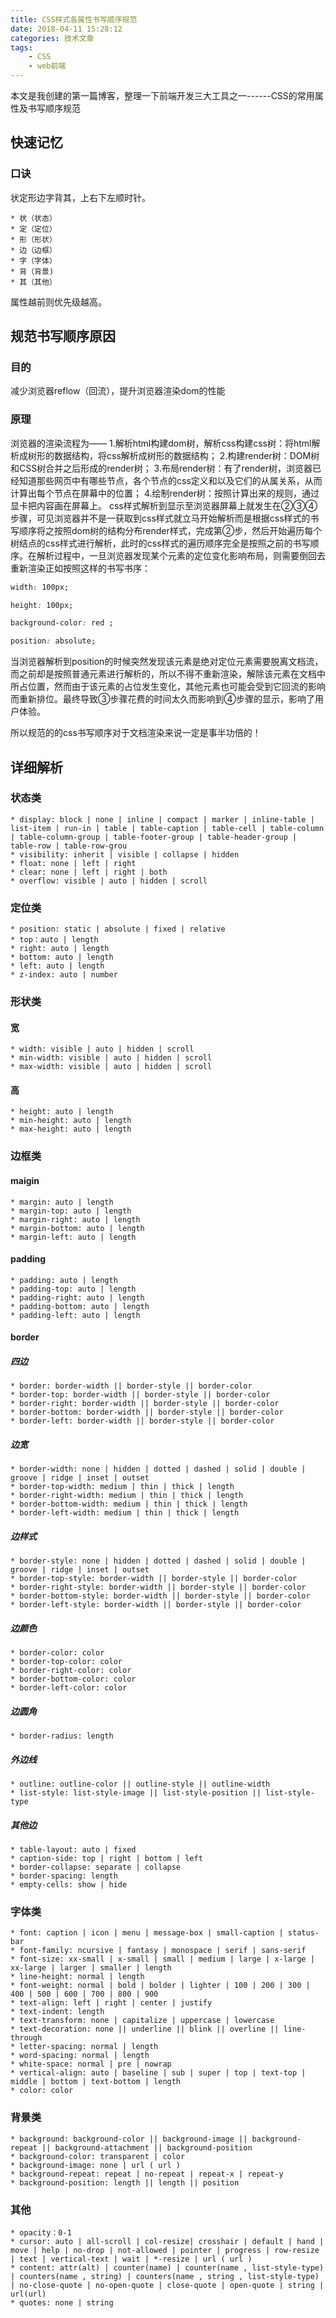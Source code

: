 ```yaml
---
title: CSS样式各属性书写顺序规范
date: 2018-04-11 15:28:12
categories: 技术文章
tags:
    - CSS
    - web前端
---
```


本文是我创建的第一篇博客，整理一下前端开发三大工具之一------CSS的常用属性及书写顺序规范

## 快速记忆
### 口诀
状定形边字背其，上右下左顺时针。
<!-- more -->
    * 状（状态）
    * 定（定位）
    * 形（形状）
    * 边（边框）
    * 字（字体）
    * 背（背景)
    * 其（其他）

属性越前则优先级越高。

## 规范书写顺序原因
### 目的
减少浏览器reflow（回流），提升浏览器渲染dom的性能

### 原理
浏览器的渲染流程为——
1.解析html构建dom树，解析css构建css树：将html解析成树形的数据结构，将css解析成树形的数据结构；
2.构建render树：DOM树和CSS树合并之后形成的render树；
3.布局render树：有了render树，浏览器已经知道那些网页中有哪些节点，各个节点的css定义和以及它们的从属关系，从而计算出每个节点在屏幕中的位置；
4.绘制render树：按照计算出来的规则，通过显卡把内容画在屏幕上。
css样式解析到显示至浏览器屏幕上就发生在②③④步骤，可见浏览器并不是一获取到css样式就立马开始解析而是根据css样式的书写顺序将之按照dom树的结构分布render样式，完成第②步，然后开始遍历每个树结点的css样式进行解析，此时的css样式的遍历顺序完全是按照之前的书写顺序。在解析过程中，一旦浏览器发现某个元素的定位变化影响布局，则需要倒回去重新渲染正如按照这样的书写书序：
``` css
width: 100px;

height: 100px;

background-color: red ;

position: absolute;
```
当浏览器解析到position的时候突然发现该元素是绝对定位元素需要脱离文档流，而之前却是按照普通元素进行解析的，所以不得不重新渲染，解除该元素在文档中所占位置，然而由于该元素的占位发生变化，其他元素也可能会受到它回流的影响而重新排位。最终导致③步骤花费的时间太久而影响到④步骤的显示，影响了用户体验。

所以规范的的css书写顺序对于文档渲染来说一定是事半功倍的！

## 详细解析
### 状态类
    * display: block | none | inline | compact | marker | inline-table | list-item | run-in | table | table-caption | table-cell | table-column | table-column-group | table-footer-group | table-header-group | table-row | table-row-grou 
    * visibility: inherit | visible | collapse | hidden  
    * float: none | left | right  
    * clear: none | left | right | both 
    * overflow: visible | auto | hidden | scroll 

### 定位类
    * position: static | absolute | fixed | relative  
    * top：auto | length  
    * right: auto | length  
    * bottom: auto | length 
    * left: auto | length  
    * z-index: auto | number 

### 形状类
#### 宽
    * width: visible | auto | hidden | scroll 
    * min-width: visible | auto | hidden | scroll 
    * max-width: visible | auto | hidden | scroll 
#### 高
    * height: auto | length 
    * min-height: auto | length 
    * max-height: auto | length 

### 边框类
#### maigin
    * margin: auto | length 
    * margin-top: auto | length 
    * margin-right: auto | length 
    * margin-bottom: auto | length 
    * margin-left: auto | length 
#### padding
    * padding: auto | length 
    * padding-top: auto | length 
    * padding-right: auto | length 
    * padding-bottom: auto | length 
    * padding-left: auto | length 
#### border
##### 四边
    * border: border-width || border-style || border-color 
    * border-top: border-width || border-style || border-color 
    * border-right: border-width || border-style || border-color 
    * border-bottom: border-width || border-style || border-color 
    * border-left: border-width || border-style || border-color 
##### 边宽
    * border-width: none | hidden | dotted | dashed | solid | double | groove | ridge | inset | outset 
    * border-top-width: medium | thin | thick | length 
    * border-right-width: medium | thin | thick | length 
    * border-bottom-width: medium | thin | thick | length 
    * border-left-width: medium | thin | thick | length 
##### 边样式
    * border-style: none | hidden | dotted | dashed | solid | double | groove | ridge | inset | outset 
    * border-top-style: border-width || border-style || border-color 
    * border-right-style: border-width || border-style || border-color 
    * border-bottom-style: border-width || border-style || border-color 
    * border-left-style: border-width || border-style || border-color 
##### 边颜色
    * border-color: color 
    * border-top-color: color 
    * border-right-color: color 
    * border-bottom-color: color 
    * border-left-color: color 
##### 边圆角
    * border-radius: length 
##### 外边线
    * outline: outline-color || outline-style || outline-width 
    * list-style: list-style-image || list-style-position || list-style-type 
##### 其他边
    * table-layout: auto | fixed 
    * caption-side: top | right | bottom | left 
    * border-collapse: separate | collapse 
    * border-spacing: length 
    * empty-cells: show | hide 

### 字体类
    * font: caption | icon | menu | message-box | small-caption | status-bar 
    * font-family: ncursive | fantasy | monospace | serif | sans-serif 
    * font-size: xx-small | x-small | small | medium | large | x-large | xx-large | larger | smaller | length 
    * line-height: normal | length 
    * font-weight: normal | bold | bolder | lighter | 100 | 200 | 300 | 400 | 500 | 600 | 700 | 800 | 900  
    * text-align: left | right | center | justify 
    * text-indent: length 
    * text-transform: none | capitalize | uppercase | lowercase 
    * text-decoration: none || underline || blink || overline || line-through 
    * letter-spacing: normal | length 
    * word-spacing: normal | length 
    * white-space: normal | pre | nowrap 
    * vertical-align: auto | baseline | sub | super | top | text-top | middle | bottom | text-bottom | length 
    * color: color 

### 背景类
    * background: background-color || background-image || background-repeat || background-attachment || background-position
    * background-color: transparent | color 
    * background-image: none | url ( url ) 
    * background-repeat: repeat | no-repeat | repeat-x | repeat-y
    * background-position: length || length || position 

 
### 其他
    * opacity：0-1
    * cursor: auto | all-scroll | col-resize| crosshair | default | hand | move | help | no-drop | not-allowed | pointer | progress | row-resize | text | vertical-text | wait | *-resize | url ( url ) 
    * content: attr(alt) | counter(name) | counter(name , list-style-type) | counters(name , string) | counters(name , string , list-style-type) | no-close-quote | no-open-quote | close-quote | open-quote | string | url(url)
    * quotes: none | string 

